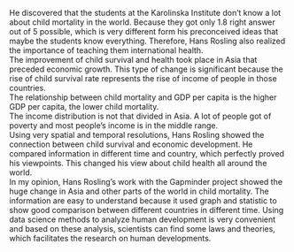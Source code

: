 He discovered that the students at the Karolinska Institute don’t know a lot about child mortality in the world. Because they got only 1.8 right answer out of 5 possible, which is very different form his preconceived ideas that maybe the students know everything. Therefore, Hans Rosling also realized the importance of teaching them international health.   
The improvement of child survival and health took place in Asia that preceded economic growth. This type of change is significant because the rise of child survival rate represents the rise of income of people in those countries.  
The relationship between child mortality and GDP per capita is the higher GDP per capita, the lower child mortality.  
The income distribution is not that divided in Asia. A lot of people got of poverty and most people’s income is in the middle range.  
Using very spatial and temporal resolutions, Hans Rosling showed the connection between child survival and economic development. He compared information in different time and country, which perfectly proved his viewpoints. This changed his view about child health all around the world.  
In my opinion, Hans Rosling’s work with the Gapminder project showed the huge change in Asia and other parts of the world in child mortality. The information are easy to understand because it used graph and statistic to show good comparison between different countries in different time. Using data science methods to analyze human development is very convenient and based on these analysis, scientists can find some laws and theories, which facilitates the research on human developments.  

